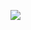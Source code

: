 ![](https://raw.githubusercontent.com/fearlessstudio/history/master/%E8%A7%84%E8%8C%83%E6%96%87%E6%A1%A3/%E5%9B%BE%E7%89%87/GitFlow%E6%B5%81%E7%A8%8B.png)
